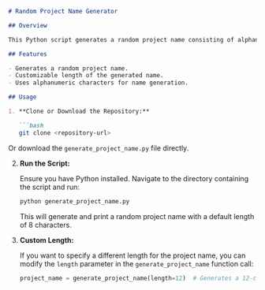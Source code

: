 ```markdown
# Random Project Name Generator

## Overview

This Python script generates a random project name consisting of alphanumeric characters. You can specify the length of the generated name. By default, it creates names with a length of 8 characters.

## Features

- Generates a random project name.
- Customizable length of the generated name.
- Uses alphanumeric characters for name generation.

## Usage

1. **Clone or Download the Repository:**

   ```bash
   git clone <repository-url>
   ```

   Or download the `generate_project_name.py` file directly.

2. **Run the Script:**

   Ensure you have Python installed. Navigate to the directory containing the script and run:

   ```bash
   python generate_project_name.py
   ```

   This will generate and print a random project name with a default length of 8 characters.

3. **Custom Length:**

   If you want to specify a different length for the project name, you can modify the `length` parameter in the `generate_project_name` function call:

   ```python
   project_name = generate_project_name(length=12)  # Generates a 12-character project name
